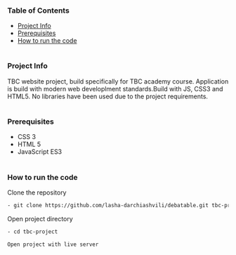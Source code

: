 ### Table of Contents

- [Project Info](#project-info)
- [Prerequisites](#prerequisites)
- [How to run the code](#how-to-run-the-code)

#

### Project Info

TBC website project, build specifically for TBC academy course. Application is build with modern web developlment standards.Build with JS, CSS3 and HTML5. No libraries have been used due to the project requirements.  

#

### Prerequisites

- CSS 3
- HTML 5
- JavaScript ES3


#

### How to run the code

Clone the repository

```sh
- git clone https://github.com/lasha-darchiashvili/debatable.git tbc-project
```

Open project directory

```sh
- cd tbc-project
```


```sh
Open project with live server
```





